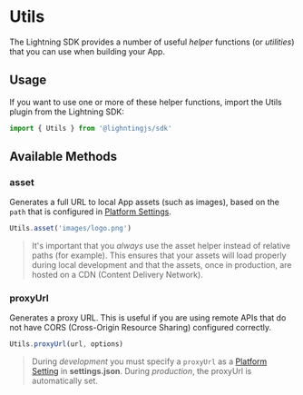 # Utils

The Lightning SDK provides a number of useful *helper* functions  (or *utilities*) that you can use when building your App.

## Usage

If you want to use one or more of these helper functions, import the Utils plugin from the Lightning SDK:

```js
import { Utils } from '@lighntingjs/sdk'
```

## Available Methods

### asset

Generates a full URL to local App assets (such as images), based on the `path` that is configured in [Platform Settings](settings.md#platform-settings).

```js
Utils.asset('images/logo.png')
```

> It's important that you *always* use the asset helper instead of relative paths (for example). This ensures that your assets will load properly during local development and that the assets, once in production, are hosted on a CDN (Content Delivery Network).

### proxyUrl

Generates a proxy URL. This is useful if you are using remote APIs that do not have CORS (Cross-Origin Resource Sharing) configured correctly.

```js
Utils.proxyUrl(url, options)
```

> During *development* you must specify a `proxyUrl` as a [Platform Setting](settings.md#platform-settings) in **settings.json**.
During *production*, the proxyUrl is automatically set.
